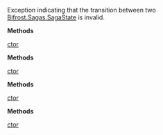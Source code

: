 Exception indicating that the transition between two [Bifrost.Sagas.SagaState](Bifrost.Sagas.SagaState) is invalid.

**Methods**

[ctor](Bifrost.Sagas.Exceptions.InvalidSagaStateTransitionException.ctor)


**Methods**

[ctor](Bifrost.Sagas.Exceptions.InvalidSagaStateTransitionException.ctor)


**Methods**

[ctor](Bifrost.Sagas.Exceptions.InvalidSagaStateTransitionException.ctor)


**Methods**

[ctor](Bifrost.Sagas.Exceptions.InvalidSagaStateTransitionException.ctor)
